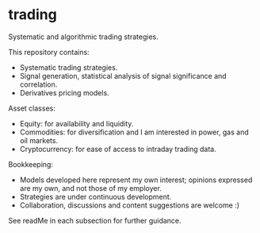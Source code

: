 # trading
Systematic and algorithmic trading strategies.


This repository contains:
- Systematic trading strategies.
- Signal generation, statistical analysis of signal significance and correlation.
- Derivatives pricing models.


Asset classes:
- Equity: for availability and liquidity.
- Commodities: for diversification and I am interested in power, gas and oil markets.
- Cryptocurrency: for ease of access to intraday trading data.


Bookkeeping:
- Models developed here represent my own interest; opinions expressed are my own, and not those of my employer.
- Strategies are under continuous development.
- Collaboration, discussions and content suggestions are welcome :)


See readMe in each subsection for further guidance.
